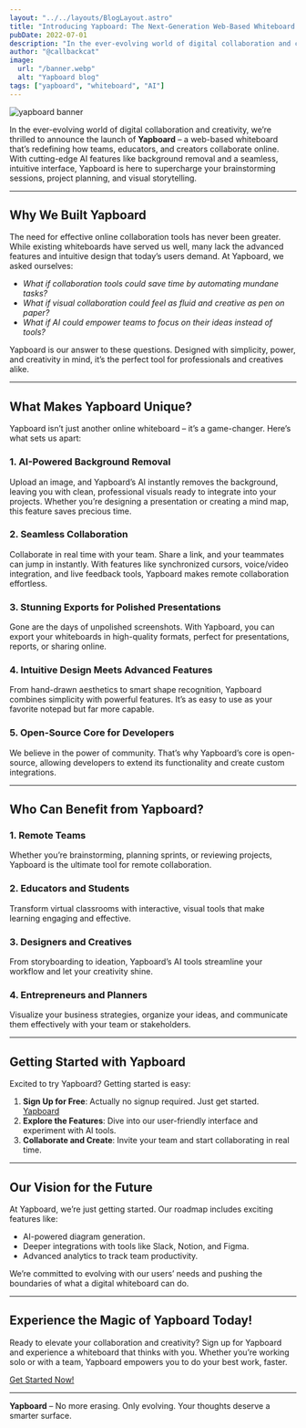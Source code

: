 ```yaml
---
layout: "../../layouts/BlogLayout.astro"
title: "Introducing Yapboard: The Next-Generation Web-Based Whiteboard with AI Magic!"
pubDate: 2022-07-01
description: "In the ever-evolving world of digital collaboration and creativity, we’re thrilled to announce the launch of Yapboard – a web-based whiteboard that’s redefining how teams, educators, and creators collaborate online."
author: "@callbackcat"
image:
  url: "/banner.webp"
  alt: "Yapboard blog"
tags: ["yapboard", "whiteboard", "AI"]
---
```


<img src="/banner.webp" alt="yapboard banner" title="yapboard whiteboard" />

In the ever-evolving world of digital collaboration and creativity, we’re thrilled to announce the launch of **Yapboard** – a web-based whiteboard that’s redefining how teams, educators, and creators collaborate online. With cutting-edge AI features like background removal and a seamless, intuitive interface, Yapboard is here to supercharge your brainstorming sessions, project planning, and visual storytelling.

---

## **Why We Built Yapboard**

The need for effective online collaboration tools has never been greater. While existing whiteboards have served us well, many lack the advanced features and intuitive design that today’s users demand. At Yapboard, we asked ourselves:

- _What if collaboration tools could save time by automating mundane tasks?_
- _What if visual collaboration could feel as fluid and creative as pen on paper?_
- _What if AI could empower teams to focus on their ideas instead of tools?_

Yapboard is our answer to these questions. Designed with simplicity, power, and creativity in mind, it’s the perfect tool for professionals and creatives alike.

---

## **What Makes Yapboard Unique?**

Yapboard isn’t just another online whiteboard – it’s a game-changer. Here’s what sets us apart:

### **1. AI-Powered Background Removal**

Upload an image, and Yapboard’s AI instantly removes the background, leaving you with clean, professional visuals ready to integrate into your projects. Whether you’re designing a presentation or creating a mind map, this feature saves precious time.

### **2. Seamless Collaboration**

Collaborate in real time with your team. Share a link, and your teammates can jump in instantly. With features like synchronized cursors, voice/video integration, and live feedback tools, Yapboard makes remote collaboration effortless.

### **3. Stunning Exports for Polished Presentations**

Gone are the days of unpolished screenshots. With Yapboard, you can export your whiteboards in high-quality formats, perfect for presentations, reports, or sharing online.

### **4. Intuitive Design Meets Advanced Features**

From hand-drawn aesthetics to smart shape recognition, Yapboard combines simplicity with powerful features. It’s as easy to use as your favorite notepad but far more capable.

### **5. Open-Source Core for Developers**

We believe in the power of community. That’s why Yapboard’s core is open-source, allowing developers to extend its functionality and create custom integrations.

---

## **Who Can Benefit from Yapboard?**

### **1. Remote Teams**

Whether you’re brainstorming, planning sprints, or reviewing projects, Yapboard is the ultimate tool for remote collaboration.

### **2. Educators and Students**

Transform virtual classrooms with interactive, visual tools that make learning engaging and effective.

### **3. Designers and Creatives**

From storyboarding to ideation, Yapboard’s AI tools streamline your workflow and let your creativity shine.

### **4. Entrepreneurs and Planners**

Visualize your business strategies, organize your ideas, and communicate them effectively with your team or stakeholders.

---

## **Getting Started with Yapboard**

Excited to try Yapboard? Getting started is easy:

1. **Sign Up for Free**: Actually no signup required. Just get started. [Yapboard](/app/)
2. **Explore the Features**: Dive into our user-friendly interface and experiment with AI tools.
3. **Collaborate and Create**: Invite your team and start collaborating in real time.

---

## **Our Vision for the Future**

At Yapboard, we’re just getting started. Our roadmap includes exciting features like:

- AI-powered diagram generation.
- Deeper integrations with tools like Slack, Notion, and Figma.
- Advanced analytics to track team productivity.

We’re committed to evolving with our users’ needs and pushing the boundaries of what a digital whiteboard can do.

---

## **Experience the Magic of Yapboard Today!**

Ready to elevate your collaboration and creativity? Sign up for Yapboard and experience a whiteboard that thinks with you. Whether you’re working solo or with a team, Yapboard empowers you to do your best work, faster.

[Get Started Now!](/app/)

---

**Yapboard** – No more erasing. Only evolving. Your thoughts deserve a smarter surface.
